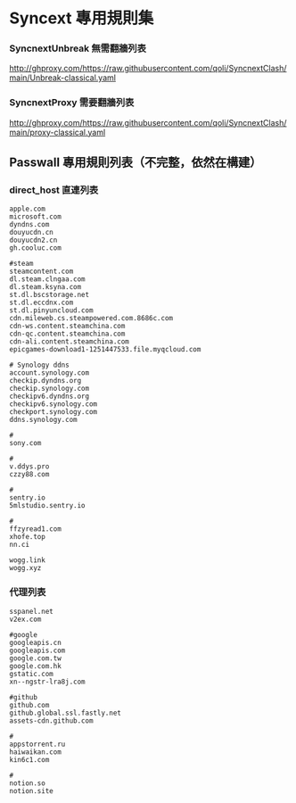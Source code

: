 # Syncext 專用規則集

### SyncnextUnbreak 無需翻牆列表

http://ghproxy.com/https://raw.githubusercontent.com/qoli/SyncnextClash/main/Unbreak-classical.yaml

### SyncnextProxy 需要翻牆列表

http://ghproxy.com/https://raw.githubusercontent.com/qoli/SyncnextClash/main/proxy-classical.yaml

## Passwall 專用規則列表（不完整，依然在構建）

### direct_host 直連列表

```
apple.com
microsoft.com
dyndns.com
douyucdn.cn
douyucdn2.cn
gh.cooluc.com

#steam
steamcontent.com
dl.steam.clngaa.com
dl.steam.ksyna.com
st.dl.bscstorage.net
st.dl.eccdnx.com
st.dl.pinyuncloud.com
cdn.mileweb.cs.steampowered.com.8686c.com
cdn-ws.content.steamchina.com
cdn-qc.content.steamchina.com
cdn-ali.content.steamchina.com
epicgames-download1-1251447533.file.myqcloud.com

# Synology ddns
account.synology.com
checkip.dyndns.org
checkip.synology.com
checkipv6.dyndns.org
checkipv6.synology.com
checkport.synology.com
ddns.synology.com

#
sony.com

#
v.ddys.pro
czzy88.com

#
sentry.io
5mlstudio.sentry.io

#
ffzyread1.com
xhofe.top
nn.ci

wogg.link
wogg.xyz
```

### 代理列表

```
sspanel.net
v2ex.com

#google
googleapis.cn
googleapis.com
google.com.tw
google.com.hk
gstatic.com
xn--ngstr-lra8j.com

#github
github.com
github.global.ssl.fastly.net
assets-cdn.github.com

#
appstorrent.ru
haiwaikan.com
kin6c1.com

#
notion.so
notion.site
```
